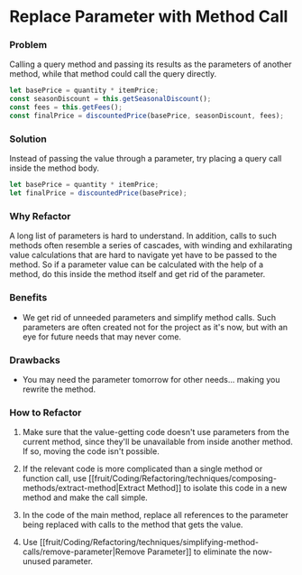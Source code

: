 # Replace Parameter with Method Call

### Problem

Calling a query method and passing its results as the parameters of another method, while that method could call the query directly.

```ts
let basePrice = quantity * itemPrice;
const seasonDiscount = this.getSeasonalDiscount();
const fees = this.getFees();
const finalPrice = discountedPrice(basePrice, seasonDiscount, fees);
```

### Solution

Instead of passing the value through a parameter, try placing a query call inside the method body.

```ts
let basePrice = quantity * itemPrice;
let finalPrice = discountedPrice(basePrice);
```

### Why Refactor

A long list of parameters is hard to understand. In addition, calls to such methods often resemble a series of cascades, with winding and exhilarating value calculations that are hard to navigate yet have to be passed to the method. So if a parameter value can be calculated with the help of a method, do this inside the method itself and get rid of the parameter.

### Benefits

- We get rid of unneeded parameters and simplify method calls. Such parameters are often created not for the project as it's now, but with an eye for future needs that may never come.

### Drawbacks

- You may need the parameter tomorrow for other needs\... making you rewrite the method.

### How to Refactor

1. Make sure that the value-getting code doesn't use parameters from the current method, since they'll be unavailable from inside another method. If so, moving the code isn't possible.

2. If the relevant code is more complicated than a single method or function call, use [[fruit/Coding/Refactoring/techniques/composing-methods/extract-method|Extract Method]] to isolate this code in a new method and make the call simple.

3. In the code of the main method, replace all references to the parameter being replaced with calls to the method that gets the value.

4. Use [[fruit/Coding/Refactoring/techniques/simplifying-method-calls/remove-parameter|Remove Parameter]] to eliminate the now-unused parameter.
